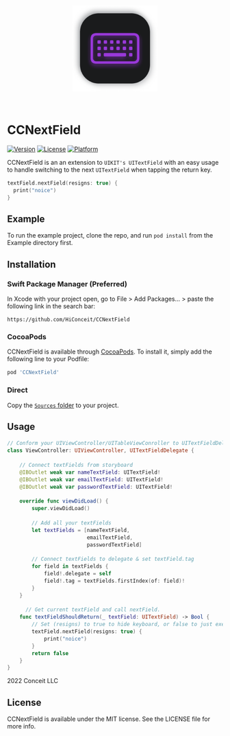 <p align="center">
<img src='https://github.com/HiConceit/CCNextField/blob/master/Example/CCNextField/Images.xcassets/Logo.imageset/CCNextField%402x.png' width="200" />
</p>


​	

# CCNextField

[![Version](https://img.shields.io/cocoapods/v/CCNextField.svg?style=flat)](https://cocoapods.org/pods/CCNextField)
[![License](https://img.shields.io/cocoapods/l/CCNextField.svg?style=flat)](https://cocoapods.org/pods/CCNextField)
[![Platform](https://img.shields.io/cocoapods/p/CCNextField.svg?style=flat)](https://cocoapods.org/pods/CCNextField)

CCNextField is an an extension to `UIKIT's UITextField` with an easy usage to handle switching to the next `UITextField` when tapping the return key. 

```swift
textField.nextField(resigns: true) {
  print("noice")
}
```

## Example

To run the example project, clone the repo, and run `pod install` from the Example directory first.

## Installation

### Swift Package Manager (Preferred)

In Xcode with your project open, go to File > Add Packages... > paste the following link in the search bar:

```
https://github.com/HiConceit/CCNextField
```

### CocoaPods

CCNextField is available through [CocoaPods](https://cocoapods.org). To install
it, simply add the following line to your Podfile:

```ruby
pod 'CCNextField'
```

### Direct

Copy the [`Sources` folder](https://github.com/HiConceit/CCNextField/blob/master/SPM/Sources) to your project.

## Usage

```swift
// Conform your UIViewController/UITableViewConroller to UITextFieldDelegate
class ViewController: UIViewController, UITextFieldDelegate {
    
    // Connect textFields from storyboard
    @IBOutlet weak var nameTextField: UITextField!
    @IBOutlet weak var emailTextField: UITextField!
    @IBOutlet weak var passwordTextField: UITextField!
    
    override func viewDidLoad() {
        super.viewDidLoad()
        
        // Add all your textFields
        let textFields = [nameTextField,
                          emailTextField,
                          passwordTextField]
        
        // Connect textFields to delegate & set textField.tag
        for field in textFields {
            field!.delegate = self
            field!.tag = textFields.firstIndex(of: field)!
        }
    }
  
	  // Get current textField and call nextField.
    func textFieldShouldReturn(_ textField: UITextField) -> Bool {
        // Set (resigns) to true to hide keyboard, or false to just execute your function.
        textField.nextField(resigns: true) {
            print("noice")
        }
        return false
    }
}
```


2022 Conceit LLC

## License

CCNextField is available under the MIT license. See the LICENSE file for more info.
